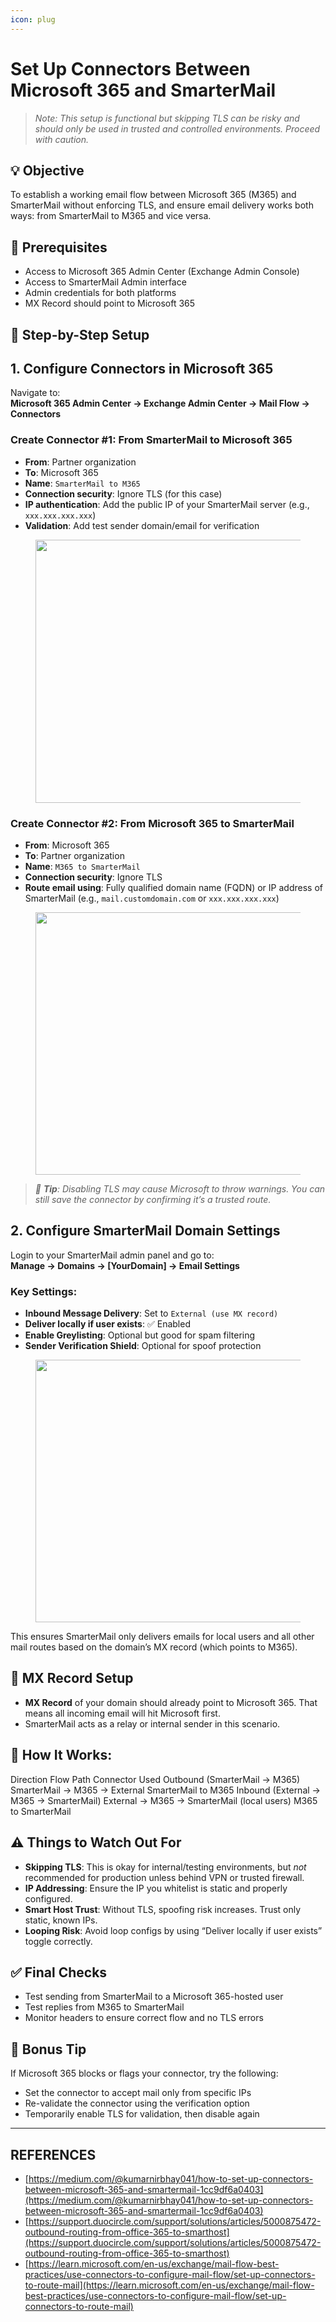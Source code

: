 ```yaml
---
icon: plug
---
```


# Set Up Connectors Between Microsoft 365 and SmarterMail

> _Note: This setup is functional but skipping TLS can be risky and should only be used in trusted and controlled environments. Proceed with caution._

## 💡 Objective <a href="#id-5a2f" id="id-5a2f"></a>

To establish a working email flow between Microsoft 365 (M365) and SmarterMail without enforcing TLS, and ensure email delivery works both ways: from SmarterMail to M365 and vice versa.

## 🧰 Prerequisites <a href="#f7ff" id="f7ff"></a>

* Access to Microsoft 365 Admin Center (Exchange Admin Console)
* Access to SmarterMail Admin interface
* Admin credentials for both platforms
* MX Record should point to Microsoft 365

## 🔧 Step-by-Step Setup <a href="#id-2728" id="id-2728"></a>

## 1. Configure Connectors in Microsoft 365 <a href="#fede" id="fede"></a>

Navigate to:\
**Microsoft 365 Admin Center → Exchange Admin Center → Mail Flow → Connectors**

### Create Connector #1: From SmarterMail to Microsoft 365 <a href="#bd53" id="bd53"></a>

* **From**: Partner organization
* **To**: Microsoft 365
* **Name**: `SmarterMail to M365`
* **Connection security**: Ignore TLS (for this case)
* **IP authentication**: Add the public IP of your SmarterMail server (e.g., `xxx.xxx.xxx.xxx`)
* **Validation**: Add test sender domain/email for verification

<figure><img src="https://miro.medium.com/v2/resize:fit:875/1*JHkD_R0R3GUGImTglBPMWA.png" alt="" height="421" width="700"><figcaption></figcaption></figure>

### Create Connector #2: From Microsoft 365 to SmarterMail <a href="#b35b" id="b35b"></a>

* **From**: Microsoft 365
* **To**: Partner organization
* **Name**: `M365 to SmarterMail`
* **Connection security**: Ignore TLS
* **Route email using**: Fully qualified domain name (FQDN) or IP address of SmarterMail (e.g., `mail.customdomain.com` or `xxx.xxx.xxx.xxx`)

<figure><img src="https://miro.medium.com/v2/resize:fit:875/1*exT-Z5AocMjtDk4ITCDoZg.png" alt="" height="420" width="700"><figcaption></figcaption></figure>

> _🔐 **Tip**: Disabling TLS may cause Microsoft to throw warnings. You can still save the connector by confirming it’s a trusted route._

## 2. Configure SmarterMail Domain Settings <a href="#eb28" id="eb28"></a>

Login to your SmarterMail admin panel and go to:\
**Manage → Domains → \[YourDomain] → Email Settings**

### Key Settings: <a href="#ca0a" id="ca0a"></a>

* **Inbound Message Delivery**: Set to `External (use MX record)`
* **Deliver locally if user exists**: ✅ Enabled
* **Enable Greylisting**: Optional but good for spam filtering
* **Sender Verification Shield**: Optional for spoof protection

<figure><img src="https://miro.medium.com/v2/resize:fit:875/1*KVqWzoQy1wzq_jk39c5sUw.png" alt="" height="420" width="700"><figcaption></figcaption></figure>

This ensures SmarterMail only delivers emails for local users and all other mail routes based on the domain’s MX record (which points to M365).

## 📡 MX Record Setup <a href="#id-5fa3" id="id-5fa3"></a>

* **MX Record** of your domain should already point to Microsoft 365. That means all incoming email will hit Microsoft first.
* SmarterMail acts as a relay or internal sender in this scenario.

## 🔄 How It Works: <a href="#d020" id="d020"></a>

Direction Flow Path Connector Used Outbound (SmarterMail → M365) SmarterMail → M365 → External SmarterMail to M365 Inbound (External → M365 → SmarterMail) External → M365 → SmarterMail (local users) M365 to SmarterMail

## ⚠️ Things to Watch Out For <a href="#id-4064" id="id-4064"></a>

* **Skipping TLS**: This is okay for internal/testing environments, but _not_ recommended for production unless behind VPN or trusted firewall.
* **IP Addressing**: Ensure the IP you whitelist is static and properly configured.
* **Smart Host Trust**: Without TLS, spoofing risk increases. Trust only static, known IPs.
* **Looping Risk**: Avoid loop configs by using “Deliver locally if user exists” toggle correctly.

## ✅ Final Checks <a href="#id-9210" id="id-9210"></a>

* Test sending from SmarterMail to a Microsoft 365-hosted user
* Test replies from M365 to SmarterMail
* Monitor headers to ensure correct flow and no TLS errors

## 🧠 Bonus Tip <a href="#b050" id="b050"></a>

If Microsoft 365 blocks or flags your connector, try the following:

* Set the connector to accept mail only from specific IPs
* Re-validate the connector using the verification option
* Temporarily enable TLS for validation, then disable again



***

## REFERENCES

* [https://medium.com/@kumarnirbhay041/how-to-set-up-connectors-between-microsoft-365-and-smartermail-1cc9df6a0403](https://medium.com/@kumarnirbhay041/how-to-set-up-connectors-between-microsoft-365-and-smartermail-1cc9df6a0403)
* [https://support.duocircle.com/support/solutions/articles/5000875472-outbound-routing-from-office-365-to-smarthost](https://support.duocircle.com/support/solutions/articles/5000875472-outbound-routing-from-office-365-to-smarthost)
* [https://learn.microsoft.com/en-us/exchange/mail-flow-best-practices/use-connectors-to-configure-mail-flow/set-up-connectors-to-route-mail](https://learn.microsoft.com/en-us/exchange/mail-flow-best-practices/use-connectors-to-configure-mail-flow/set-up-connectors-to-route-mail)
